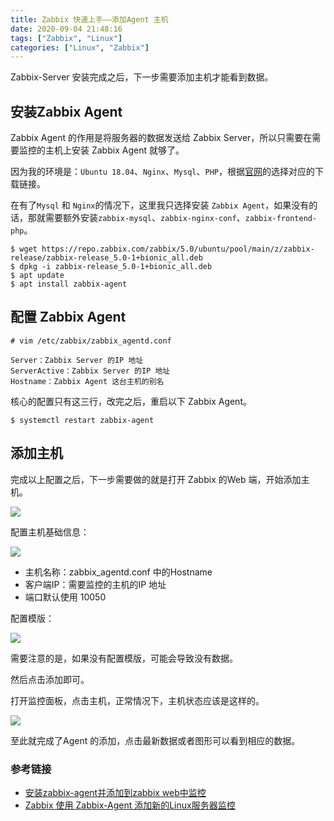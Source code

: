 ```yaml
---
title: Zabbix 快速上手——添加Agent 主机
date: 2020-09-04 21:48:16
tags: ["Zabbix", "Linux"]
categories: ["Linux", "Zabbix"]
---
```


Zabbix-Server 安装完成之后，下一步需要添加主机才能看到数据。

<!-- more -->

## 安装Zabbix Agent
Zabbix Agent 的作用是将服务器的数据发送给 Zabbix Server，所以只需要在需要监控的主机上安装 Zabbix Agent 就够了。

因为我的环境是：`Ubuntu 18.04`、`Nginx`、`Mysql`、`PHP`，根据[官网](https://www.zabbix.com/cn/download)的选择对应的下载链接。

在有了`Mysql` 和 `Nginx`的情况下，这里我只选择安装 `Zabbix Agent`，如果没有的话，那就需要额外安装`zabbix-mysql`、`zabbix-nginx-conf`、`zabbix-frontend-php`。
```
$ wget https://repo.zabbix.com/zabbix/5.0/ubuntu/pool/main/z/zabbix-release/zabbix-release_5.0-1+bionic_all.deb
$ dpkg -i zabbix-release_5.0-1+bionic_all.deb
$ apt update
$ apt install zabbix-agent
```

## 配置 Zabbix Agent

```
# vim /etc/zabbix/zabbix_agentd.conf

Server：Zabbix Server 的IP 地址
ServerActive：Zabbix Server 的IP 地址
Hostname：Zabbix Agent 这台主机的别名
```
核心的配置只有这三行，改完之后，重启以下 Zabbix Agent。

```
$ systemctl restart zabbix-agent
```

## 添加主机
完成以上配置之后，下一步需要做的就是打开 Zabbix 的Web 端，开始添加主机。

![](https://cdn.jsdelivr.net/gh/0xAiKang/CDN/blog/images/20200904200443.png)

配置主机基础信息：

![](https://cdn.jsdelivr.net/gh/0xAiKang/CDN/blog/images/20200904205302.png)

* 主机名称：zabbix_agentd.conf 中的Hostname
* 客户端IP：需要监控的主机的IP 地址
* 端口默认使用 10050

配置模版：

![](https://cdn.jsdelivr.net/gh/0xAiKang/CDN/blog/images/20200904213331.png)

需要注意的是，如果没有配置模版，可能会导致没有数据。

然后点击添加即可。

打开监控面板，点击主机，正常情况下，主机状态应该是这样的。

![](https://cdn.jsdelivr.net/gh/0xAiKang/CDN/blog/images/20200904214447.png)

至此就完成了Agent 的添加，点击最新数据或者图形可以看到相应的数据。

### 参考链接
* [安装zabbix-agent并添加到zabbix web中监控](https://blog.51cto.com/dyc2005/1971212)
* [Zabbix 使用 Zabbix-Agent 添加新的Linux服务器监控](https://blog.csdn.net/kk185800961/article/details/84105621)